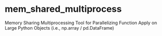 # mem_shared_multiprocess
Memory Sharing Multiprocessing Tool for Parallelizing Function Apply on Large Python Objects (i.e., np.array / pd.DataFrame)
